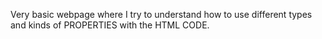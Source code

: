 Very basic webpage where I try to understand how to use different types and kinds of PROPERTIES with the HTML CODE.
